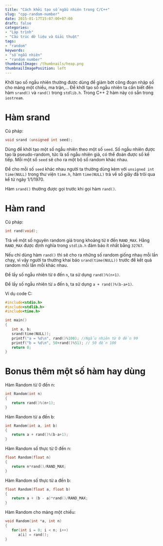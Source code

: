 ```yaml
---
title: "Cách khởi tạo số ngẫu nhiên trong C/C++"
slug: "cpp-random-number"
date: 2015-01-17T15:07:00+07:00
draft: false
categories:
- "Lập trình"
- "Cấu trúc dữ liệu và Giải thuật"
tags:
- "random"
keywords:
- "số ngẫu nhiên"
- "random number"
thumbnailImage: /thumbnails/heap.png
thumbnailImagePosition: left
---
```


Khởi tạo số ngẫu nhiên thường được dùng để giảm bớt công đoạn nhập số cho mảng một chiều, ma trận,... Để khởi tạo số ngẫu nhiên ta cần biết đến hàm `srand()` và `rand()` trong `stdlib.h`. Trong C++ 2 hàm này có sẵn trong `iostream`.

<!--more-->

# Hàm srand

Cú pháp: 

```c++
void srand (unsigned int seed);
```

Dùng để khởi tạo một số ngẫu nhiên theo một số `seed`. Số ngẫu nhiên được tạo là pseudo-random, tức là số ngẫu nhiên giả, có thể đoán được số kế tiếp. Mỗi một số `seed` sẽ cho ra một bộ số random khác nhau.

Để cho mỗi số `seed` khác nhau người ta thường dùng kèm với `unsigned int time(NULL)` trong thư viện `time.h`, hàm `time(NULL)` trả về số giây đã trôi qua kể từ ngày 1/1/1970.

Hàm `srand()` thường được gọi trước khi gọi hàm `rand()`.

# Hàm rand

Cú pháp: 

```c++
int rand(void);
```

Trả về một số nguyên random giả trong khoảng từ `0` đến `RAND_MAX`. Hằng `RAND_MAX` được định nghĩa trong `stdlib.h` đảm bảo ít nhất bằng `32767`.

Nếu chỉ dùng hàm `rand()` thì sẽ cho ra những số random giống nhau mỗi lần chạy, vì vậy người ta thường khai báo `srand(time(NULL))` trước để kết quả random mỗi lần mỗi khác nhau.

Để lấy số ngẫu nhiên từ `0` đến `n`, ta sử dụng `rand()%(n+1)`.

Để lấy số ngẫu nhiên từ `a` đến `b`, ta sử dụng `a + rand()%(b-a+1)`.

Ví dụ code C:

```c++
#include<stdio.h>
#include<stdlib.h>
#include<time.h>

int main()
{
   int a, b;
   srand(time(NULL));
   printf("a = %d\n", rand()%100); //Ngẫu nhiên từ 0 đến 99
   printf("b = %d\n", 50+rand()%51); // 50 đến 100
   return 0;
}
```

# Bonus thêm một số hàm hay dùng

Hàm Random từ 0 đến n:

```cpp
int Random(int n)
{
   return rand()%(n+1);
}
```

Hàm Random từ a đến b:

```cpp
int Random(int a, int b)
{
   return a + rand()%(b-a+1);
}
```

Hàm Random số thực từ 0 đến n:

```cpp
float Random(float n)
{
   return n*rand()/RAND_MAX;
}
```

Hàm Random số thực từ a đến b:

```cpp
float Random(float a, float b)
{
   return a + (b - a)*rand()/RAND_MAX;
}
```

Hàm Random cho mảng một chiều:

```cpp
void Random(int *a, int n)
{
   for(int i = 0; i < n; i++)
      a[i] = rand();
}
```